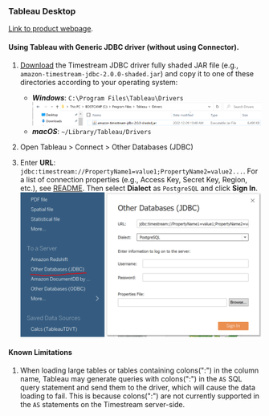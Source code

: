 ### Tableau Desktop
[Link to product webpage](https://www.tableau.com/products/desktop).

#### Using Tableau with Generic JDBC driver (without using Connector).
1. [Download](https://github.com/awslabs/amazon-timestream-driver-jdbc/releases/latest) the Timestream JDBC driver fully shaded JAR file (e.g., `amazon-timestream-jdbc-2.0.0-shaded.jar`) and copy it to one of these
   directories according to your operating system:
   - **_Windows_**: `C:\Program Files\Tableau\Drivers`
   ![Example](../images/tableau/tableau-driver-location.png)
    - **_macOS_**: `~/Library/Tableau/Drivers`

2. Open Tableau > Connect > Other Databases (JDBC)

3. Enter **URL**: `jdbc:timestream://PropertyName1=value1;PropertyName2=value2...`. For a list of connection properties (e.g., Access Key, Secret Key, Region, etc.), see [README](../../README.md#optional-connection-properties). Then select **Dialect** as `PostgreSQL` and click **Sign In**.
![Tableau Sign In page](../images/tableau/tableau-sign-in.png)

#### Known Limitations
1. When loading large tables or tables containing colons(":") in the column name, Tableau may generate queries with colons(":") in the `AS` SQL query statement and send them to the driver, which will cause the data loading to fail. This is because colons(":") are not currently supported in the `AS` statements on the Timestream server-side. 